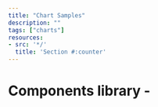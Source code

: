 ```yaml
---
title: "Chart Samples"
description: ""
tags: ["charts"]
resources:
- src: '*/'
  title: 'Section #:counter'
---
```


# Components library -
